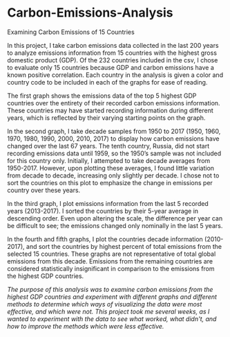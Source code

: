 # Carbon-Emissions-Analysis
Examining Carbon Emissions of 15 Countries 

In this project, I take carbon emissions data collected in the last 200 years to analyze emissions information from 15 countries with the highest gross domestic product (GDP). 
Of the 232 countries included in the csv, I chose to evaluate only 15 countries because GDP and carbon emissions have a known positive correlation. Each country in the analysis is given a color and country code to be included in each of the graphs for ease of reading. 

The first graph shows the emissions data of the top 5 highest GDP countries over the entirety of their recorded carbon emissions information. These countries may have started recording information during different years, which is reflected by their varying starting points on the graph.

In the second graph, I take decade samples from 1950 to 2017 (1950, 1960, 1970, 1980, 1990, 2000, 2010, 2017) to display how carbon emissions have changed over the last 67 years. The tenth country, Russia, did not start recording emissions data until 1959, so the 1950’s sample was not included for this country only. Initially, I attempted to take decade averages from 1950-2017. However, upon plotting these averages, I found little variation from decade to decade, increasing only slightly per decade. I chose not to sort the countries on this plot to emphasize the change in emissions per country over these years.

In the third graph, I plot emissions information from the last 5 recorded years (2013-2017). I sorted the countries by their 5-year average in descending order. Even upon altering the scale, the difference per year can be difficult to see; the emissions changed only nominally in the last 5 years. 

In the fourth and fifth graphs, I plot the countries decade information (2010-2017), and sort the countries by highest percent of total emissions from the selected 15 countries. 
These graphs are not representative of total global emissions from this decade. Emissions from the remaining countries are considered statistically insignificant in comparison to the emissions from the highest GDP countries. 


*The purpose of this analysis was to examine carbon emissions from the highest GDP countries and experiment with different graphs and different methods to determine which ways of visualizing the data were most effective, and which were not. This project took me several weeks, as I wanted to experiment with the data to see what worked, what didn't, and how to improve the methods which were less effective.*
 
